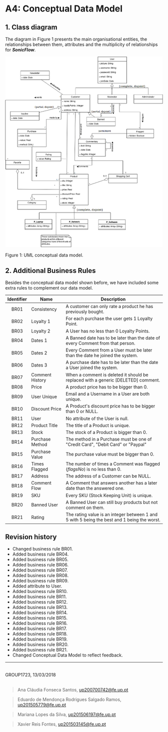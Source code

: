 # A4: Conceptual Data Model
 
## 1. Class diagram

The diagram in Figure 1 presents the main organisational entities, the relationships between them, attributes and the multiplicity of relationships for _**SonicFlow**_. 

![](./Conceptual_Data_Model.png)

Figure 1: UML conceptual data model.

<!-- > UML class diagram containing the classes, associations, multiplicity and roles.
> For each class, the attributes, associations and constraints are included in the class diagram -->
 
## 2. Additional Business Rules

Besides the conceptual data model shown before, we have included some extra rules to complement our data model.

|Identifier	|Name	|Description|
|:---------:|-----|-----------|
|BR01|Consistency|A customer can only rate a product he has previously bought.|
|BR02|Loyalty 1|For each purchase the user gets 1 Loyalty Point.|
|BR03|Loyalty 2|A User has no less than 0 Loyalty Points.|
|BR04|Dates 1|A Banned date has to be later than the date of every Comment from that person.|
|BR05|Dates 2|Every Comment from a User must be later than the date he joined the system.|
|BR06|Dates 3|A purchase date has to be later than the date a User joined the system.|
|BR07|Comment History|When a comment is deleted it should be replaced with a generic [DELETED] comment.|
|BR08|Price|A product price has to be bigger than 0.|
|BR09|User Unique|Email and a Username in a User are both unique.|
|BR10|Discount Price|A Product's discount price has to be bigger than 0 or NULL.|
|BR11|User|No attribute of the User is null.|
|BR12|Product Title|The title of a Product is unique.|
|BR13|Stock|The stock of a Product is bigger than 0.|
|BR14|Purchase Method|The method in a Purchase must be one of "Credit Card", "Debit Card" or "Paypal"|
|BR15|Purchase Value|The purchase value must be bigger than 0.|
|BR16|Times Flagged|The number of times a Comment was flagged (_flagsNo_) is no less than 0.|
|BR17|Address|The address of a Customer can be NULL.|
|BR18|Comment Flow|A Comment that answers another has a later date than the answered one.|
|BR19|SKU|Every SKU (Stock Keeping Unit) is unique.|
|BR20|Banned User|A Banned User can still buy products but not comment on them.|
|BR21|Rating|The rating value is an integer between 1 and 5 with 5 being the best and 1 being the worst.|
<!-- > Business rules can be included in the UML diagram as UML notes or in a table in this section. -->
 
## Revision history
 
* Changed business rule BR01.
* Added business rule BR04.
* Added business rule BR05.
* Added business rule BR06.
* Added business rule BR07.
* Added business rule BR08.
* Added business rule BR09.
* Added attribute to User.
* Added business rule BR10.
* Added business rule BR11.
* Added business rule BR12.
* Added business rule BR13.
* Added business rule BR14.
* Added business rule BR15.
* Added business rule BR16.
* Added business rule BR17.
* Added business rule BR18.
* Added business rule BR19.
* Added business rule BR20.
* Added business rule BR21.
* Changed Conceptual Data Model to reflect feedback.

***
 
<br>
GROUP1723, 13/03/2018
<br>
<br>

> Ana Cláudia Fonseca Santos, up200700742@fe.up.pt

> Eduardo de Mendonça Rodrigues Salgado Ramos, up201505779@fe.up.pt

> Mariana Lopes da Silva, up201506197@fe.up.pt

> Xavier Reis Fontes, up201503145@fe.up.pt